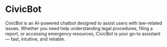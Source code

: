 # CivicBot
CivicBot is an AI-powered chatbot designed to assist users with law-related issues. Whether you need help understanding legal procedures, filing a report, or accessing emergency resources, CivicBot is your go-to assistant — fast, intuitive, and reliable.
